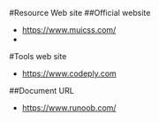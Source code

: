 #Resource Web site
##Official website

 * https://www.muicss.com/
 *
#Tools web site

 * https://www.codeply.com

##Document URL

 * https://www.runoob.com/